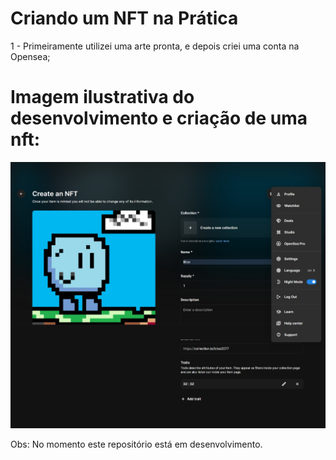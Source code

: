 # Criando um NFT na Prática

1 - Primeiramente utilizei uma arte pronta, e depois criei uma conta na Opensea;

# Imagem ilustrativa do desenvolvimento e criação de uma nft:
<img src="Captura de tela_19-7-2024_233610_opensea.io.jpeg">


Obs: No momento este repositório está em desenvolvimento.
